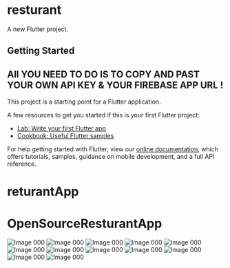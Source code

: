# resturant

A new Flutter project.

## Getting Started
## All YOU NEED TO DO IS TO COPY AND PAST YOUR OWN API KEY & YOUR FIREBASE APP URL !

This project is a starting point for a Flutter application.

A few resources to get you started if this is your first Flutter project:

- [Lab: Write your first Flutter app](https://flutter.dev/docs/get-started/codelab)
- [Cookbook: Useful Flutter samples](https://flutter.dev/docs/cookbook)

For help getting started with Flutter, view our
[online documentation](https://flutter.dev/docs), which offers tutorials,
samples, guidance on mobile development, and a full API reference.

# returantApp
# OpenSourceResturantApp

![Image 000](https://github.com/aymansainshy/OpenSourceResturantApp/blob/master/ScreenShot/sc0.jpg)
![Image 000](https://github.com/aymansainshy/OpenSourceResturantApp/blob/master/ScreenShot/sc1.png)
![Image 000](https://github.com/aymansainshy/OpenSourceResturantApp/blob/master/ScreenShot/sc2.png)
![Image 000](https://github.com/aymansainshy/OpenSourceResturantApp/blob/master/ScreenShot/sc3.png)
![Image 000](https://github.com/aymansainshy/OpenSourceResturantApp/blob/master/ScreenShot/sc4.png)
![Image 000](https://github.com/aymansainshy/OpenSourceResturantApp/blob/master/ScreenShot/sc5.png)
![Image 000](https://github.com/aymansainshy/OpenSourceResturantApp/blob/master/ScreenShot/sc6.png)
![Image 000](https://github.com/aymansainshy/OpenSourceResturantApp/blob/master/ScreenShot/sc7.png)
![Image 000](https://github.com/aymansainshy/OpenSourceResturantApp/blob/master/ScreenShot/sc8.png)
![Image 000](https://github.com/aymansainshy/OpenSourceResturantApp/blob/master/ScreenShot/sc9.png)
![Image 000](https://github.com/aymansainshy/OpenSourceResturantApp/blob/master/ScreenShot/sc10.png)
![Image 000](https://github.com/aymansainshy/OpenSourceResturantApp/blob/master/ScreenShot/sc11.png)
